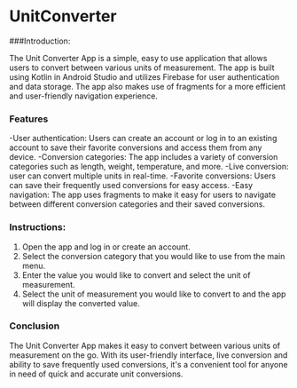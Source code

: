 # UnitConverter
###Introduction:

 The Unit Converter App is a simple, easy to use application that allows users to convert between various units of measurement.
The app is built using Kotlin in Android Studio and utilizes Firebase for user authentication and data storage.
The app also makes use of fragments for a more efficient and user-friendly navigation experience.



### Features

-User authentication: Users can create an account or log in to an existing account to save their favorite conversions and access them from any device.
-Conversion categories: The app includes a variety of conversion categories such as length, weight, temperature, and more.
-Live conversion: user can convert multiple units in real-time.
-Favorite conversions: Users can save their frequently used conversions for easy access.
-Easy navigation: The app uses fragments to make it easy for users to navigate between different conversion categories and their saved conversions.




### Instructions:


1. Open the app and log in or create an account.
2. Select the conversion category that you would like to use from the main menu.
3. Enter the value you would like to convert and select the unit of measurement.
4. Select the unit of measurement you would like to convert to and the app will display the converted value.



### Conclusion


The Unit Converter App makes it easy to convert between various units of measurement on the go.
With its user-friendly interface, live conversion and ability to save frequently used conversions,
it's a convenient tool for anyone in need of quick and accurate unit conversions.
